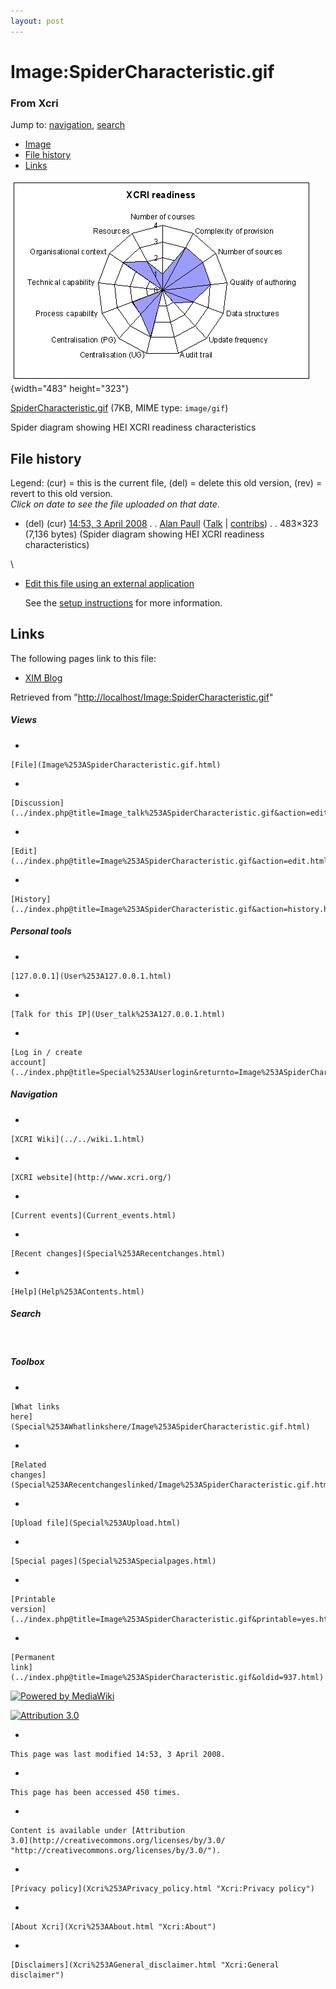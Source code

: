 ```yaml
---
layout: post
---
```








Image:SpiderCharacteristic.gif 
==============================













### From Xcri 







Jump to:
[navigation](Image%253ASpiderCharacteristic.gif.html#column-one),
[search](Image%253ASpiderCharacteristic.gif.html#searchInput)



-   [Image](Image%253ASpiderCharacteristic.gif.html#file)
-   [File history](Image%253ASpiderCharacteristic.gif.html#filehistory)
-   [Links](Image%253ASpiderCharacteristic.gif.html#filelinks)



![Image:SpiderCharacteristic.gif](../images/9/92/SpiderCharacteristic.gif){width="483"
height="323"}





[SpiderCharacteristic.gif](../images/9/92/SpiderCharacteristic.gif "SpiderCharacteristic.gif")‎
 (7KB, MIME type: `image/gif`)



Spider diagram showing HEI XCRI readiness characteristics

File history 
------------

Legend: (cur) = this is the current file, (del) = delete this old
version, (rev) = revert to this old version.\
*Click on date to see the file uploaded on that date*.

-   (del) (cur) [14:53, 3 April
    2008](../images/9/92/SpiderCharacteristic.gif "/wiki/images/9/92/SpiderCharacteristic.gif") .
    . [Alan
    Paull](../index.php@title=User%253AAlan_Paull&action=edit.html "User:Alan Paull")
    ([Talk](../index.php@title=User_talk%253AAlan_Paull&action=edit.html "User talk:Alan Paull")
    |
    [contribs](Special%253AContributions/Alan_Paull.html "Special:Contributions/Alan Paull")) .
    . 483×323 (7,136 bytes) (Spider diagram
    showing HEI XCRI readiness characteristics)

\
-   [Edit this file using an external
    application](../index.php@title=Image%253ASpiderCharacteristic.gif&action=edit&externaledit=true&mode=file "Image:SpiderCharacteristic.gif")
    

    See the [setup
    instructions](http://meta.wikimedia.org/wiki/Help:External_editors "http://meta.wikimedia.org/wiki/Help:External_editors") for more information.

    

Links 
-----

The following pages link to this file:

-   [XIM Blog](XIM_Blog.html "XIM Blog")



Retrieved from
"[http://localhost/Image:SpiderCharacteristic.gif](Image%253ASpiderCharacteristic.gif.html)"

















##### Views



-   

    

    [File](Image%253ASpiderCharacteristic.gif.html)
-   

    

    [Discussion](../index.php@title=Image_talk%253ASpiderCharacteristic.gif&action=edit.html)
-   

    

    [Edit](../index.php@title=Image%253ASpiderCharacteristic.gif&action=edit.html)
-   

    

    [History](../index.php@title=Image%253ASpiderCharacteristic.gif&action=history.html)







##### Personal tools



-   

    

    [127.0.0.1](User%253A127.0.0.1.html)
-   

    

    [Talk for this IP](User_talk%253A127.0.0.1.html)
-   

    

    [Log in / create
    account](../index.php@title=Special%253AUserlogin&returnto=Image%253ASpiderCharacteristic.gif.html)











[](../../wiki.1.html "XCRI Wiki")





##### Navigation



-   

    

    [XCRI Wiki](../../wiki.1.html)
-   

    

    [XCRI website](http://www.xcri.org/)
-   

    

    [Current events](Current_events.html)
-   

    

    [Recent changes](Special%253ARecentchanges.html)
-   

    

    [Help](Help%253AContents.html)







##### Search





 









##### Toolbox



-   

    

    [What links
    here](Special%253AWhatlinkshere/Image%253ASpiderCharacteristic.gif.html)
-   

    

    [Related
    changes](Special%253ARecentchangeslinked/Image%253ASpiderCharacteristic.gif.html)
-   

    

    [Upload file](Special%253AUpload.html)
-   

    

    [Special pages](Special%253ASpecialpages.html)
-   

    

    [Printable
    version](../index.php@title=Image%253ASpiderCharacteristic.gif&printable=yes.html)
-   

    

    [Permanent
    link](../index.php@title=Image%253ASpiderCharacteristic.gif&oldid=937.html)















[![Powered by
MediaWiki](../skins/common/images/poweredby_mediawiki_88x31.png)](http://www.mediawiki.org/)





[![Attribution 3.0
](http://i.creativecommons.org/l/by/3.0/88x31.png)](http://creativecommons.org/licenses/by/3.0/)



-   

    

    This page was last modified 14:53, 3 April 2008.
-   

    

    This page has been accessed 450 times.
-   

    

    Content is available under [Attribution
    3.0](http://creativecommons.org/licenses/by/3.0/ "http://creativecommons.org/licenses/by/3.0/").
-   

    

    [Privacy policy](Xcri%253APrivacy_policy.html "Xcri:Privacy policy")
-   

    

    [About Xcri](Xcri%253AAbout.html "Xcri:About")
-   

    

    [Disclaimers](Xcri%253AGeneral_disclaimer.html "Xcri:General disclaimer")




